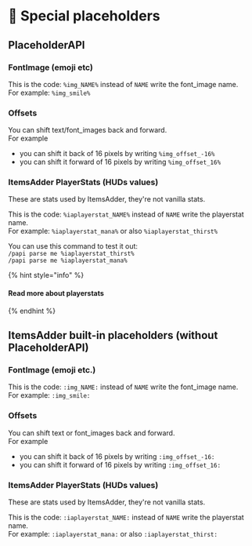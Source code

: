 # 📎 Special placeholders

## PlaceholderAPI

### FontImage (emoji etc)

This is the code: `%img_NAME%` instead of `NAME` write the font\_image name.\
For example: `%img_smile%`

### Offsets

You can shift text/font\_images back and forward.\
For example&#x20;

* you can shift it back of 16 pixels by writing `%img_offset_-16%`
* you can shift it forward of 16 pixels by writing `%img_offset_16%`

### ItemsAdder PlayerStats (HUDs values)

These are stats used by ItemsAdder, they're not vanilla stats.

This is the code: `%iaplayerstat_NAME%` instead of `NAME` write the playerstat name.\
For example: `%iaplayerstat_mana%` or also `%iaplayerstat_thirst%`

You can use this command to test it out:\
`/papi parse me %iaplayerstat_thirst%`\
`/papi parse me %iaplayerstat_mana%`

{% hint style="info" %}
#### Read more about playerstats
{% endhint %}

## ItemsAdder built-in placeholders (without PlaceholderAPI)

### FontImage (emoji etc.)

This is the code: `:img_NAME:` instead of `NAME` write the font\_image name.\
For example: `:img_smile:`

### Offsets

You can shift text or font\_images back and forward.\
For example&#x20;

* you can shift it back of 16 pixels by writing `:img_offset_-16:`
* you can shift it forward of 16 pixels by writing `:img_offset_16:`

### ItemsAdder PlayerStats (HUDs values)

These are stats used by ItemsAdder, they're not vanilla stats.

This is the code: `:iaplayerstat_NAME:` instead of `NAME` write the playerstat name.\
For example: `:iaplayerstat_mana:` or also `:iaplayerstat_thirst:`
